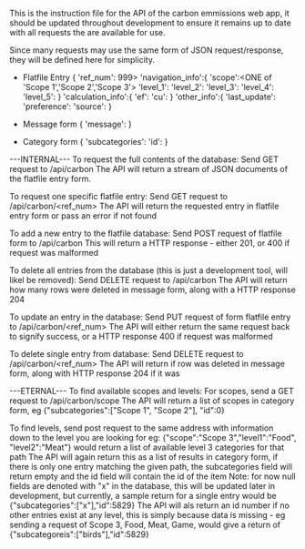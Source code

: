 This is the instruction file for the API of the carbon emmissions web app, it should be updated 
throughout development to ensure it remains up to date with all requests the are available for use.


Since many requests may use the same form of JSON request/response, they will be defined here for simplicity.
 - Flatfile Entry
 {
 'ref_num':<int > 999> 
 'navigation_info':{
	'scope':<ONE of 'Scope 1','Scope 2','Scope 3'>
	'level_1':<string>
	'level_2':<string>
	'level_3':<string>
	'level_4':<string>
	'level_5':<string>
	}
'calculation_info':{
	'ef':<double>
	'cu':<string>
	}
'other_info':{
	'last_update':<datetime>
	'preference':<int>
	'source':<string>
 }

- Message form
{
'message':<string>
}

- Category form
{
'subcategories':<list of strings>
'id':<integer>
}

---INTERNAL---
To request the full contents of the database:
Send GET request to <host>/api/carbon
The API will return a stream of JSON documents of the flatfile entry form.

To request one specific flatfile entry:
Send GET request to <host>/api/carbon/<ref_num>
The API will return the requested entry in flatfile entry form or pass an error if not found

To add a new entry to the flatfile database:
Send POST request of flatfile form to <host>/api/carbon
This will return a HTTP response - either 201, or 400 if request was malformed

To delete all entries from the database (this is just a development tool, will likel be removed):
Send DELETE request to <host>/api/carbon
The API will return how many rows were deleted in message form, along with a HTTP response 204

To update an entry in the database:
Send PUT request of form flatfile entry to <host>/api/carbon/<ref_num>
The API will either return the same request back to signify success, or a HTTP response 400 if request was malformed

To delete single entry from database:
Send DELETE request to <host>/api/carbon/<ref_num>
The API will return if row was deleted in message form, along with HTTP response 204 if it was



---ETERNAL---
To find available scopes and levels:
For scopes, send a GET request to <host>/api/carbon/scope
The API will return a list of scopes in category form, eg {"subcategories":["Scope 1", "Scope 2"], "id":0}

To find levels, send post request to the same address with information down to the level you are looking for
eg: {"scope":"Scope 3","level1":"Food", "level2":"Meat"} would return a list of available level 3 categories for that path
The API will again return this as a list of results in category form, if there is only one entry matching the given path, the subcategories field will return empty and the id field will contain the id of the item
Note: for now null fields are denoted with "x" in the database, this will be updated later in development, but currently, a sample return for a single entry would be {"subcategories":["x"],"id":5829}
The API will als return an id number if no other entries exist at any level, this is simply because data is missing - eg sending a request of Scope 3, Food, Meat, Game, would give a return of {"subcategoreis":["birds"],"id":5829}